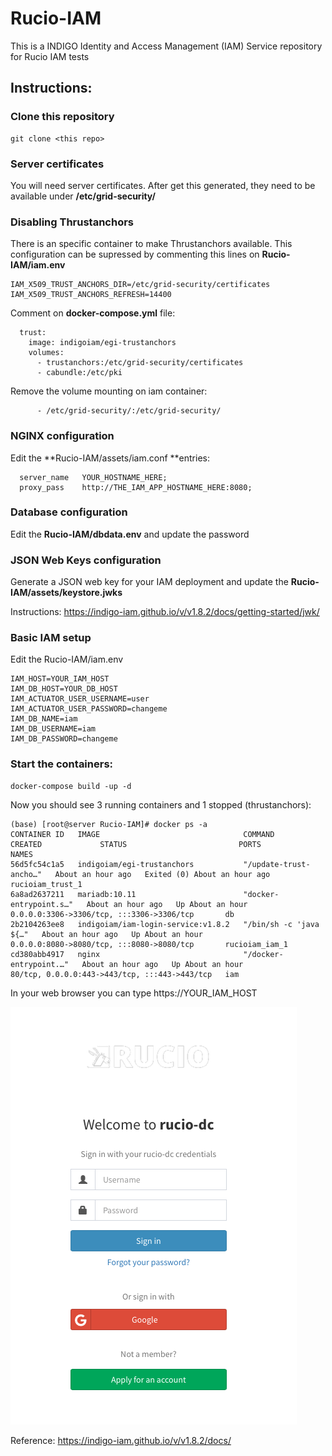 # Rucio-IAM

This is a INDIGO Identity and Access Management (IAM) Service repository for Rucio IAM tests

## Instructions:

### Clone this repository

```
git clone <this repo>
```

### Server certificates

You will need server certificates. After get this generated, they need to be available under **/etc/grid-security/**

### Disabling Thrustanchors 

There is an specific container to make Thrustanchors available.
This configuration can be supressed by commenting this lines on **Rucio-IAM/iam.env**

```
IAM_X509_TRUST_ANCHORS_DIR=/etc/grid-security/certificates
IAM_X509_TRUST_ANCHORS_REFRESH=14400
```

Comment on **docker-compose.yml** file:

```
  trust:
    image: indigoiam/egi-trustanchors
    volumes:
      - trustanchors:/etc/grid-security/certificates
      - cabundle:/etc/pki
```
Remove the volume mounting on iam container:

```
      - /etc/grid-security/:/etc/grid-security/
```

### NGINX configuration

Edit the **Rucio-IAM/assets/iam.conf **entries:
```
  server_name   YOUR_HOSTNAME_HERE;
  proxy_pass    http://THE_IAM_APP_HOSTNAME_HERE:8080;
```

### Database configuration

Edit the **Rucio-IAM/dbdata.env** and update the password

### JSON Web Keys configuration

Generate a JSON web key for your IAM deployment and update the **Rucio-IAM/assets/keystore.jwks**

Instructions: https://indigo-iam.github.io/v/v1.8.2/docs/getting-started/jwk/

### Basic IAM setup

Edit the Rucio-IAM/iam.env 

```
IAM_HOST=YOUR_IAM_HOST
IAM_DB_HOST=YOUR_DB_HOST
IAM_ACTUATOR_USER_USERNAME=user
IAM_ACTUATOR_USER_PASSWORD=changeme
IAM_DB_NAME=iam
IAM_DB_USERNAME=iam
IAM_DB_PASSWORD=changeme

```

### Start the containers:

```
docker-compose build -up -d
```

Now you should see 3 running containers and 1 stopped (thrustanchors):

```
(base) [root@server Rucio-IAM]# docker ps -a
CONTAINER ID   IMAGE                                COMMAND                  CREATED             STATUS                         PORTS                                           NAMES
56d5fc54c1a5   indigoiam/egi-trustanchors           "/update-trust-ancho…"   About an hour ago   Exited (0) About an hour ago                                                   rucioiam_trust_1
6a8ad2637211   mariadb:10.11                        "docker-entrypoint.s…"   About an hour ago   Up About an hour               0.0.0.0:3306->3306/tcp, :::3306->3306/tcp       db
2b2104263ee8   indigoiam/iam-login-service:v1.8.2   "/bin/sh -c 'java ${…"   About an hour ago   Up About an hour               0.0.0.0:8080->8080/tcp, :::8080->8080/tcp       rucioiam_iam_1
cd380abb4917   nginx                                "/docker-entrypoint.…"   About an hour ago   Up About an hour               80/tcp, 0.0.0.0:443->443/tcp, :::443->443/tcp   iam
```

In your web browser you can type https://YOUR_IAM_HOST

![IAM-Screenshot](images/screenshot.png)


Reference: https://indigo-iam.github.io/v/v1.8.2/docs/